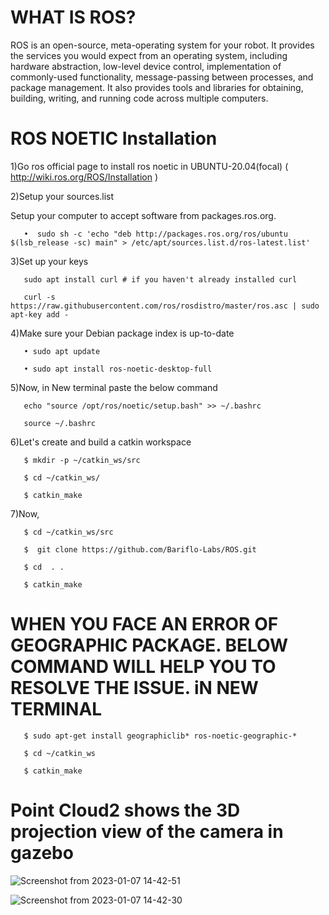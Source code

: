 # WHAT IS ROS?

ROS is an open-source, meta-operating system for your robot. It provides the services you would expect from an operating system, including hardware       abstraction, low-level device control, implementation of commonly-used functionality, message-passing between processes, and package management. It       also provides tools and libraries for obtaining, building, writing, and running code across multiple computers.
    
# ROS NOETIC Installation

  1)Go ros official page to install ros noetic in UBUNTU-20.04(focal) ( http://wiki.ros.org/ROS/Installation )

  2)Setup your sources.list
 
   Setup your computer to accept software from packages.ros.org.
    
       •  sudo sh -c 'echo "deb http://packages.ros.org/ros/ubuntu $(lsb_release -sc) main" > /etc/apt/sources.list.d/ros-latest.list'
    
  3)Set up your keys
      
       sudo apt install curl # if you haven't already installed curl
      
       curl -s https://raw.githubusercontent.com/ros/rosdistro/master/ros.asc | sudo apt-key add -
  
  4)Make sure your Debian package index is up-to-date
    
       • sudo apt update

       • sudo apt install ros-noetic-desktop-full
    
  5)Now, in New terminal paste the below command
 
       echo "source /opt/ros/noetic/setup.bash" >> ~/.bashrc
   
       source ~/.bashrc
   
  6)Let's create and build a catkin workspace

       $ mkdir -p ~/catkin_ws/src

       $ cd ~/catkin_ws/

       $ catkin_make
   
  7)Now, 
 
       $ cd ~/catkin_ws/src

       $  git clone https://github.com/Bariflo-Labs/ROS.git

       $ cd  . .

       $ catkin_make
  
 # WHEN YOU FACE AN ERROR OF GEOGRAPHIC PACKAGE. BELOW COMMAND WILL HELP YOU TO RESOLVE THE ISSUE. iN NEW TERMINAL

       $ sudo apt-get install geographiclib* ros-noetic-geographic-*

       $ cd ~/catkin_ws

       $ catkin_make
       
  # Point Cloud2 shows the 3D projection view of the camera in gazebo
  
  ![Screenshot from 2023-01-07 14-42-51](https://user-images.githubusercontent.com/121598999/211144146-c3016b47-6509-47c2-b574-377d0cdce081.png)

  ![Screenshot from 2023-01-07 14-42-30](https://user-images.githubusercontent.com/121598999/211144155-e57058ac-218c-48f6-a2f1-c5b74570727a.png)
